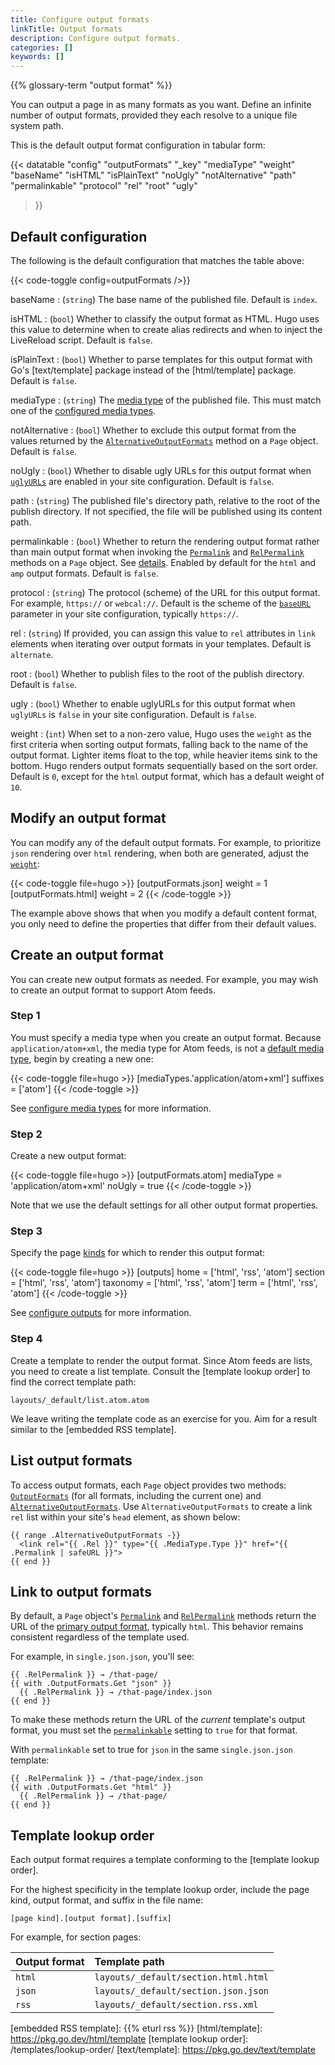 ```yaml
---
title: Configure output formats
linkTitle: Output formats
description: Configure output formats.
categories: []
keywords: []
---
```


{{% glossary-term "output format" %}}

You can output a page in as many formats as you want. Define an infinite number of output formats, provided they each resolve to a unique file system path.

This is the default output format configuration in tabular form:

{{< datatable
  "config"
  "outputFormats"
  "_key"
  "mediaType"
  "weight"
  "baseName"
  "isHTML"
  "isPlainText"
  "noUgly"
  "notAlternative"
  "path"
  "permalinkable"
  "protocol"
  "rel"
  "root"
  "ugly"
>}}

## Default configuration

The following is the default configuration that matches the table above:

{{< code-toggle config=outputFormats />}}

baseName
: (`string`) The base name of the published file. Default is `index`.

isHTML
: (`bool`) Whether to classify the output format as HTML. Hugo uses this value to determine when to create alias redirects and when to inject the LiveReload script. Default is `false`.

isPlainText
: (`bool`) Whether to parse templates for this output format with Go's [text/template] package instead of the [html/template] package. Default is `false`.

mediaType
: (`string`) The [media type](g) of the published file. This must match one of the [configured media types].

notAlternative
: (`bool`) Whether to exclude this output format from the values returned by the [`AlternativeOutputFormats`] method on a `Page` object. Default is `false`.

noUgly
: (`bool`) Whether to disable ugly URLs for this output format when [`uglyURLs`] are enabled in your site configuration. Default is `false`.

path
: (`string`) The published file's directory path, relative to the root of the publish directory. If not specified, the file will be published using its content path.

permalinkable
: (`bool`) Whether to return the rendering output format rather than main output format when invoking the [`Permalink`] and [`RelPermalink`] methods on a `Page` object. See&nbsp;[details](#link-to-output-formats). Enabled by default for the `html` and `amp` output formats. Default is `false`.

protocol
: (`string`) The protocol (scheme) of the URL for this output format. For example, `https://` or `webcal://`. Default is the scheme of the [`baseURL`] parameter in your site configuration, typically `https://`.

rel
: (`string`) If provided, you can assign this value to `rel` attributes in `link` elements when iterating over output formats in your templates. Default is `alternate`.

root
: (`bool`) Whether to publish files to the root of the publish directory. Default is `false`.

ugly
: (`bool`) Whether to enable uglyURLs for this output format when `uglyURLs` is `false` in your site configuration. Default is `false`.

weight
: (`int`) When set to a non-zero value, Hugo uses the `weight` as the first criteria when sorting output formats, falling back to the name of the output format. Lighter items float to the top, while heavier items sink to the bottom. Hugo renders output formats sequentially based on the sort order. Default is `0`, except for the `html` output format, which has a default weight of `10`.

## Modify an output format

You can modify any of the default output formats. For example, to prioritize `json` rendering over `html` rendering, when both are generated, adjust the [`weight`](#weight):

{{< code-toggle file=hugo >}}
[outputFormats.json]
weight = 1
[outputFormats.html]
weight = 2
{{< /code-toggle >}}

The example above shows that when you modify a default content format, you only need to define the properties that differ from their default values.

## Create an output format

You can create new output formats as needed. For example, you may wish to create an output format to support Atom feeds.

### Step 1

You must specify a media type when you create an output format. Because `application/atom+xml`, the media type for Atom feeds, is not a [default media type], begin by creating a new one:

{{< code-toggle file=hugo >}}
[mediaTypes.'application/atom+xml']
suffixes = ['atom']
{{< /code-toggle >}}

See [configure media types] for more information.

### Step 2

Create a new output format:

{{< code-toggle file=hugo >}}
[outputFormats.atom]
mediaType = 'application/atom+xml'
noUgly = true
{{< /code-toggle >}}

Note that we use the default settings for all other output format properties.

### Step 3

Specify the page [kinds](g) for which to render this output format:

{{< code-toggle file=hugo >}}
[outputs]
home = ['html', 'rss', 'atom']
section = ['html', 'rss', 'atom']
taxonomy = ['html', 'rss', 'atom']
term = ['html', 'rss', 'atom']
{{< /code-toggle >}}

See [configure outputs] for more information.

### Step 4

Create a template to render the output format. Since Atom feeds are lists, you need to create a list template. Consult the [template lookup order] to find the correct template path:

```text
layouts/_default/list.atom.atom
```

We leave writing the template code as an exercise for you. Aim for a result similar to the [embedded RSS template].

## List output formats

To access output formats, each `Page` object provides two methods: [`OutputFormats`] (for all formats, including the current one) and [`AlternativeOutputFormats`]. Use `AlternativeOutputFormats` to create a link `rel` list within your site's `head` element, as shown below:

```go-html-template
{{ range .AlternativeOutputFormats -}}
  <link rel="{{ .Rel }}" type="{{ .MediaType.Type }}" href="{{ .Permalink | safeURL }}">
{{ end }}
```

## Link to output formats

By default, a `Page` object's [`Permalink`] and [`RelPermalink`] methods return the URL of the [primary output format](g), typically `html`. This behavior remains consistent regardless of the template used.

For example, in `single.json.json`, you'll see:

```go-html-template
{{ .RelPermalink }} → /that-page/
{{ with .OutputFormats.Get "json" }}
  {{ .RelPermalink }} → /that-page/index.json
{{ end }}
```

To make these methods return the URL of the _current_ template's output format, you must set the [`permalinkable`] setting to `true` for that format.

With `permalinkable` set to true for `json` in the same `single.json.json` template:

```go-html-template
{{ .RelPermalink }} → /that-page/index.json
{{ with .OutputFormats.Get "html" }}
  {{ .RelPermalink }} → /that-page/
{{ end }}
```

## Template lookup order

Each output format requires a template conforming to the [template lookup order].

For the highest specificity in the template lookup order, include the page kind, output format, and suffix in the file name:

```text
[page kind].[output format].[suffix]
```

For example, for section pages:

Output format|Template path
:--|:--
`html`|`layouts/_default/section.html.html`
`json`|`layouts/_default/section.json.json`
`rss`|`layouts/_default/section.rss.xml`

[`AlternativeOutputFormats`]: /methods/page/alternativeoutputformats/
[`OutputFormats`]: /methods/page/outputformats/
[`Permalink`]: /methods/page/permalink/
[`RelPermalink`]: /methods/page/relpermalink/
[`baseURL`]: /configuration/all/#baseurl
[`permalinkable`]: #permalinkable
[`uglyURLs`]: /configuration/ugly-urls/
[configure media types]: /configuration/media-types/
[configure outputs]: /configuration/outputs/
[configured media types]: /configuration/media-types/
[default media type]: /configuration/media-types/
[embedded RSS template]: {{% eturl rss %}}
[html/template]: https://pkg.go.dev/html/template
[template lookup order]: /templates/lookup-order/
[text/template]: https://pkg.go.dev/text/template
